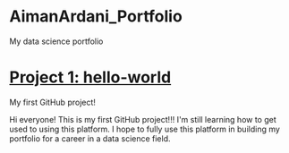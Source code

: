 # AimanArdani_Portfolio
My data science portfolio

# [Project 1: hello-world](https://github.com/Danyardani/hello-world)
My first GitHub project!

Hi everyone!
This is my first GitHub project!!!
I'm still learning how to get used to using this platform.
I hope to fully use this platform in building my portfolio for a career in a data science field.
